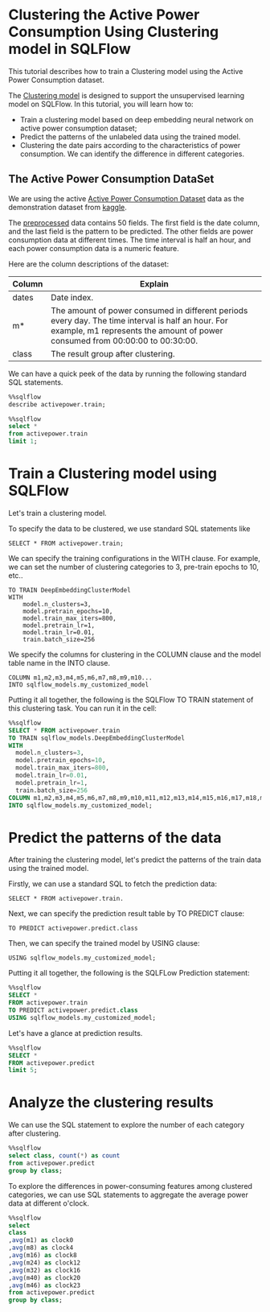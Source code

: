 # Clustering the Active Power Consumption Using Clustering model in SQLFlow

This tutorial describes how to train a Clustering model using the Active Power Consumption dataset.

The [Clustering model](https://github.com/sql-machine-learning/sqlflow/blob/develop/doc/design/clustermodel.md) is designed to support the unsupervised learning model on SQLFlow. In this tutorial, you will learn how to:
- Train a clustering model based on deep embedding neural network on active power consumption dataset;
- Predict the patterns of the unlabeled data using the trained model.
- Clustering the date pairs according to the characteristics of power consumption. We can identify the difference in different categories.

## The Active Power Consumption DataSet
We are using the active [Active Power Consumption Dataset](https://www.kaggle.com/uciml/electric-power-consumption-data-set) data as the demonstration dataset from [kaggle](https://www.kaggle.com/).

The [preprocessed](/doc/tutorial/aspara2019/activepower_clustering/activepower_preprocessing.py) data contains 50 fields. The first field is the date column, and the last field is the pattern to be predicted. The other fields are power consumption data at different times. The time interval is half an hour, and each power consumption data is a numeric feature.

Here are the column descriptions of the dataset:

Column | Explain 
-- | -- 
dates| Date index.
m*| The amount of power consumed in different periods every day. The time interval is half an hour. For example, m1 represents the amount of power consumed from 00:00:00 to 00:30:00.
class| The result group after clustering.

We can have a quick peek of the data by running the following standard SQL statements.

```sql
%%sqlflow
describe activepower.train;
```

```sql
%%sqlflow
select * 
from activepower.train 
limit 1;
```

# Train a Clustering model using SQLFlow

Let's train a clustering model.

To specify the data to be clustered, we use standard SQL statements like
```text
SELECT * FROM activepower.train;
```

We can specify the training configurations in the WITH clause. For example, we can set the number of clustering categories to 3, pre-train epochs to 10, etc..
```text
TO TRAIN DeepEmbeddingClusterModel
WITH
    model.n_clusters=3,
    model.pretrain_epochs=10,
    model.train_max_iters=800,
    model.pretrain_lr=1,
    model.train_lr=0.01,
    train.batch_size=256
```

We specify the columns for clustering in the COLUMN clause and the model table name in the INTO clause.
```text
COLUMN m1,m2,m3,m4,m5,m6,m7,m8,m9,m10...
INTO sqlflow_models.my_customized_model
```

Putting it all together, the following is the SQLFlow TO TRAIN statement of this clustering task. You can run it in the cell:
```sql
%%sqlflow
SELECT * FROM activepower.train
TO TRAIN sqlflow_models.DeepEmbeddingClusterModel
WITH
  model.n_clusters=3,
  model.pretrain_epochs=10,
  model.train_max_iters=800,
  model.train_lr=0.01,
  model.pretrain_lr=1,
  train.batch_size=256
COLUMN m1,m2,m3,m4,m5,m6,m7,m8,m9,m10,m11,m12,m13,m14,m15,m16,m17,m18,m19,m20,m21,m22,m23,m24,m25,m26,m27,m28,m29,m30,m31,m32,m33,m34,m35,m36,m37,m38,m39,m40,m41,m42,m43,m44,m45,m46,m47,m48
INTO sqlflow_models.my_customized_model;
```

# Predict the patterns of the data

After training the clustering model, let's predict the patterns of the train data using the trained model.

Firstly, we can use a standard SQL to fetch the prediction data:
```text
SELECT * FROM activepower.train.
```

Next, we can specify the prediction result table by TO PREDICT clause:
```text
TO PREDICT activepower.predict.class
```

Then, we can specify the trained model by USING clause:
```text
USING sqlflow_models.my_customized_model;
```

Putting it all together, the following is the SQLFLow Prediction statement:
```sql
%%sqlflow
SELECT * 
FROM activepower.train
TO PREDICT activepower.predict.class
USING sqlflow_models.my_customized_model;
```

Let's have a glance at prediction results.
```sql
%%sqlflow
SELECT * 
FROM activepower.predict
limit 5;
```

# Analyze the clustering results

We can use the SQL statement to explore the number of each category after clustering.
```sql
%%sqlflow
select class, count(*) as count 
from activepower.predict 
group by class;
```

To explore the differences in power-consuming features among clustered categories, we can use SQL statements to aggregate the average power data at different o'clock.
```sql
%%sqlflow
select 
class
,avg(m1) as clock0
,avg(m8) as clock4
,avg(m16) as clock8
,avg(m24) as clock12
,avg(m32) as clock16
,avg(m40) as clock20
,avg(m46) as clock23
from activepower.predict
group by class;
```
